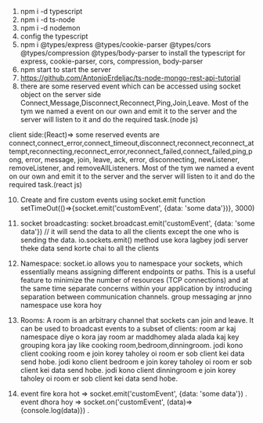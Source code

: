 1. npm i -d typescript
2. npm i -d ts-node
3. npm i -d nodemon 
4. config the typescript
5. npm i @types/express @types/cookie-parser @types/cors @types/compression @types/body-parser to install the typescript for express, cookie-parser, cors, compression, body-parser
6. npm start to start the server
7. https://github.com/AntonioErdeljac/ts-node-mongo-rest-api-tutorial
8. there are some reserved event which can be accessed using socket object on the server side
Connect,Message,Disconnect,Reconnect,Ping,Join,Leave. Most of the tym we named a event on our own and emit it to the server and the server will listen to it and do the required task.(node js)

client side:(React)=> some reserved events are connect,connect_error,connect_timeout,disconnect,reconnect,reconnect_attempt,reconnecting,reconnect_error,reconnect_failed,connect_failed,ping,pong, error, message, join, leave, ack, error, disconnecting, newListener, removeListener, and removeAllListeners. Most of the tym we named a event on our own and emit it to the server and the server will listen to it and do the required task.(react js)

10. Create and fire custom events using socket.emit function
setTimeOut(()=>{socket.emit('customEvent', {data: 'some data'})}, 3000)

11. socket broadcasting: socket.broadcast.emit('customEvent', {data: 'some data'}) // it will send the data to all the clients except the one who is sending the data.
io.sockets.emit() method use kora lagbey jodi server theke data send korte chai to all the clients

12. Namespace: socket.io allows you to namespace your sockets, which essentially means assigning different endpoints or paths. This is a useful feature to minimize the number of resources (TCP connections) and at the same time separate concerns within your application by introducing separation between communication channels.
group messaging ar jnno namespace use kora hoy

13. Rooms: A room is an arbitrary channel that sockets can join and leave. It can be used to broadcast events to a subset of clients:
room ar kaj namespace diye o kora jay
room ar maddhomey alada alada kaj key grouping kora jay like cooking room,bedroom,dinningroom. jodi kono client cooking room e join korey taholey oi room er sob client kei data send hobe. jodi kono client bedroom e join korey taholey oi room er sob client kei data send hobe. jodi kono client dinningroom e join korey taholey oi room er sob client kei data send hobe.

14. event fire kora hot => socket.emit('customEvent', {data: 'some data'}) .
event dhora hoy => socket.on('customEvent', (data)=>{console.log(data)}) .